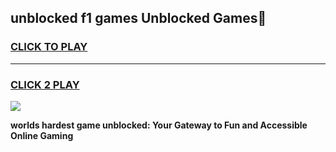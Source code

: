
## unblocked f1 games Unblocked Games👋
<h3>
<a href="https://premium.freeplayer.one?title=unblocked_f1_games&ref=16F">CLICK TO PLAY</a></h3>
<hr>

<h3>
<a href="https://premium.freeplayer.one?title=unblocked_f1_games&ref=16F">CLICK 2 PLAY</a>
  
</h3>

<a href="https://premium.freeplayer.one?title=unblocked_f1_games&ref=16F/"><img src="https://clearcache.store/games.png"></a>


**worlds hardest game unblocked: Your Gateway to Fun and Accessible Online Gaming**
